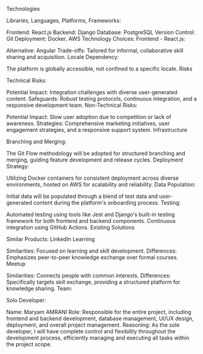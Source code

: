 Technologies

Libraries, Languages, Platforms, Frameworks:

Frontend: React.js
Backend: Django
Database: PostgreSQL
Version Control: Git
Deployment: Docker, AWS
Technology Choices:
Frontend - React.js:

Alternative: Angular
Trade-offs: Tailored for informal, collaborative skill sharing and acquisition.
Locale Dependency:

The platform is globally accessible, not confined to a specific locale.
Risks

Technical Risks:

Potential Impact: Integration challenges with diverse user-generated content.
Safeguards: Robust testing protocols, continuous integration, and a responsive development team.
Non-Technical Risks:

Potential Impact: Slow user adoption due to competition or lack of awareness.
Strategies: Comprehensive marketing initiatives, user engagement strategies, and a responsive support system.
Infrastructure

Branching and Merging:

The Git Flow methodology will be adopted for structured branching and merging, guiding feature development and release cycles.
Deployment Strategy:

Utilizing Docker containers for consistent deployment across diverse environments, hosted on AWS for scalability and reliability.
Data Population:

Initial data will be populated through a blend of test data and user-generated content during the platform's onboarding process.
Testing:

Automated testing using tools like Jest and Django's built-in testing framework for both frontend and backend components. Continuous integration using GitHub Actions.
Existing Solutions

Similar Products: LinkedIn Learning

Similarities: Focused on learning and skill development.
Differences: Emphasizes peer-to-peer knowledge exchange over formal courses.
Meetup

Similarities: Connects people with common interests.
Differences: Specifically targets skill exchange, providing a structured platform for knowledge sharing.
Team:

Solo Developer:

Name: Maryam AMRANI
Role: Responsible for the entire project, including frontend and backend development, database management, UI/UX design, deployment, and overall project management.
Reasoning: As the sole developer, I will have complete control and flexibility throughout the development process, efficiently managing and executing all tasks within the project scope.
